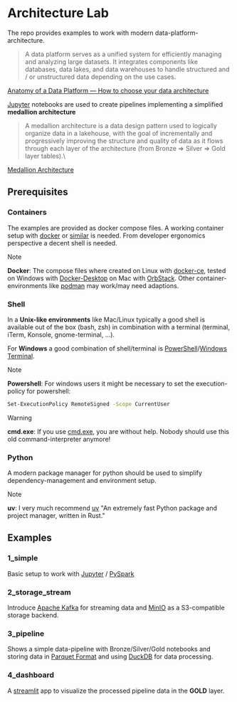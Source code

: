 # Architecture Lab
The repo provides examples to work with modern data-platform-architecture.

> A data platform serves as a unified system for efficiently managing and analyzing large
> datasets. It integrates components like databases, data lakes, and data warehouses to
> handle structured and / or unstructured data depending on the use cases.

[Anatomy of a Data Platform — How to choose your data architecture](https://medium.com/@lou_adam/anatomy-of-a-data-platform-how-to-choose-your-data-architecture-bc36472e7783)

[Jupyter](https://jupyter.org/) notebooks are used to create pipelines implementing a simplified **medallion architecture**

> A medallion architecture is a data design pattern used to logically organize data in a lakehouse,
> with the goal of incrementally and progressively improving the structure and quality of data as it
> flows through each layer of the architecture (from Bronze ⇒ Silver ⇒ Gold layer tables).\

[Medallion Architecture](https://www.databricks.com/glossary/medallion-architecture)


## Prerequisites

### Containers
The examples are provided as docker compose files. A working container setup with [docker](https://docs.docker.com/engine/install/) or [similar](https://podman.io/) is needed. From developer ergonomics perspective a decent shell is needed.

> [!NOTE]  
> **Docker**: The compose files where created on Linux with [docker-ce](https://docs.docker.com/engine/install/ubuntu/), tested on Windows with [Docker-Desktop](https://docs.docker.com/desktop/setup/install/windows-install/) on Mac with [OrbStack](https://orbstack.dev/). Other container-environments like [podman](https://podman.io/) may work/may need adaptions.

### Shell
In a **Unix-like environments** like Mac/Linux typically a good shell is available out of the box (bash, zsh) in combination with a terminal (terminal, iTerm, Konsole, gnome-terminal, ...). 

For **Windows** a good combination of shell/terminal is [PowerShell](https://github.com/PowerShell/PowerShell)/[Windows Terminal](https://learn.microsoft.com/en-us/windows/terminal/). 

> [!NOTE]  
> **Powershell**: For windows users it might be necessary to set the execution-policy for powershell:

```bash
Set-ExecutionPolicy RemoteSigned -Scope CurrentUser
```

> [!WARNING]  
> **cmd.exe**: If you use [cmd.exe](https://en.wikipedia.org/wiki/Cmd.exe), you are without help. Nobody should use this old command-interpreter anymore!

### Python
A modern package manager for python should be used to simplify dependency-management and environment setup.

> [!NOTE]  
> **uv**: I very much recommend [uv](https://github.com/astral-sh/uv) "An extremely fast Python package and project manager, written in Rust."

## Examples
### 1_simple
Basic setup to work with [Jupyter](https://jupyter.org/) / [PySpark](https://spark.apache.org/docs/latest/api/python/index.html)

### 2_storage_stream
Introduce [Apache Kafka](https://kafka.apache.org/) for streaming data and [MinIO](https://github.com/minio/minio) as a S3-compatible storage backend.

### 3_pipeline
Shows a simple data-pipeline with Bronze/Silver/Gold notebooks and storing data in [Parquet Format](https://parquet.apache.org/) and using [DuckDB](https://duckdb.org/) for data processing.

### 4_dashboard
A [streamlit](https://streamlit.io/) app to visualize the processed pipeline data in the **GOLD** layer. 